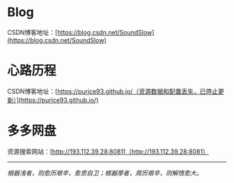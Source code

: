 # Blog
CSDN博客地址：[https://blog.csdn.net/SoundSlow](https://blog.csdn.net/SoundSlow)
# 心路历程
CSDN博客地址：[https://purice93.github.io/（资源数据和配置丢失，已停止更新）](https://purice93.github.io/)
# 多多网盘   
资源搜索网站：[http://193.112.39.28:8081]（http://193.112.39.28:8081）

---
*根器浅者，则愈历艰辛，愈思自卫；根器厚者，周历艰辛，则解悟愈大。*
